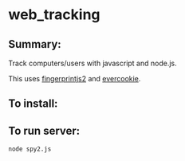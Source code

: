 # web_tracking

## Summary:
Track computers/users with javascript and node.js.

This uses [fingerprintjs2](https://github.com/Valve/fingerprintjs2) and [evercookie](https://github.com/samyk/evercookie).

## To install:


## To run server:
`node spy2.js`
